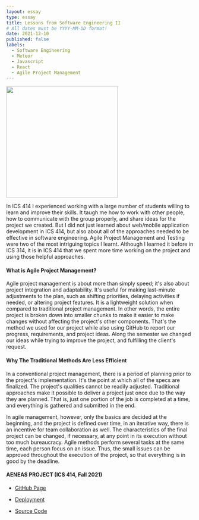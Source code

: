 ```yaml
---
layout: essay
type: essay
title: Lessons from Software Engineering II
# All dates must be YYYY-MM-DD format!
date: 2021-12-10
published: false
labels:
  - Software Engineering
  - Meteor
  - Javascript
  - React
  - Agile Project Management
---
```


<img width="300px" class="rounded float-start pe-4" src="https://sfmagazine.com/wp-content/uploads/08_2019_tech_practices-655x368.jpg">

In ICS 414 I experienced working with a large number of students willing to learn and improve their skills. 
It taugh me how to work with other people, how to communicate with the group properly, and share ideas for the project we created.
But I did not just learned about web/mobile application development in ICS 414, but also about all of the approaches needed to be effective
in software engineering. Agile Project Management and Testing were two of the most intriguing topics I learnt. Although I learned it before in ICS 314,
it is in ICS 414 that we spent more time working on the project and using those helpful approaches.

#### What is Agile Project Management?
Agile project management is about more than simply speed; it's also about project integration and adaptability. 
It's useful for making last-minute adjustments to the plan, such as shifting priorities, delaying activities if needed,
or altering project features. It is a lightweight solution when compared to traditional project management. 
In other words, the entire project is broken down into smaller chunks to make it easier to make changes without affecting the project's other components.
That's the method we used for our project while also using GitHub to report our progress, requirements, and project ideas. Along the semester we changed our 
ideas while trying to improve the project, and fulfilling the client's request.

#### Why The Traditional Methods Are Less Efficient

In a conventional project management, there is a period of planning prior to the project's implementation.
It's the point at which all of the specs are finalized. The project's qualities cannot be readily adjusted.
Traditional approaches make it possible to deliver a project just once due to the way they are planned.
That is, just one portion of the job is completed at a time, and everything is gathered and submitted in the end.

In agile management, however, only the basics are decided at the beginning, and the project is defined over time, 
in an iterative way, there is an incentive for team collaboration as well. The characteristics of the final project
can be changed, if necessary, at any point in its execution without too much bureaucracy. Agile methods perform several
tasks at the same time, each person focus on an issue. Thus, the small issues can be approved throughout the execution of 
the project, so that everything is in good by the deadline.

#### AENEAS PROJECT (ICS 414, Fall 2021)

- [GitHub Page](https://runtime-terrorz.github.io/)

- [Deployment](https://runtime-terror.xyz/)

- [Source Code](https://github.com/Runtime-Terrorz/HOME-Project-v2)
